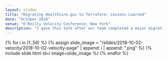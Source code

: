 ```yaml
---
layout: slides
title: "Migrating HealthCare.gov to Terraform: Lessons Learned"
date: "October 2018"
venue: "O'Reilly Velocity Conference, New York"
description: "I gave this talk after our team completed a major migration to Terraform for three critical production systems at HealthCare.gov. All these systems were hosted on AWS. We had previously used Cloudformation since 2014. This talk considers the relative tradeoffs of each tool, and what we learned in the process of our migration. I lost the speaker notes, so I only have the slides for this talk."
---
```


{% for i in (1..56) %}
  {% assign slide_image = "/slides/2018-10-02-velocity/2018-10-02-velocity-page" | append: i | append: ".png" %}
  {% include slide.html id=i image=slide_image %}
{% endfor %} 
